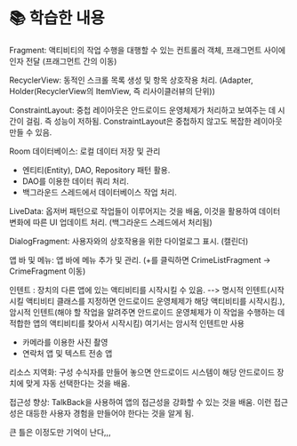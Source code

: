 # 📚 학습한 내용

Fragment: 액티비티의 작업 수행을 대행할 수 있는 컨트롤러 객체, 프래그먼트 사이에 인자 전달 (프래그먼트 간의 이동)

RecyclerView: 동적인 스크롤 목록 생성 및 항목 상호작용 처리. (Adapter, Holder(RecyclerView의 ItemView, 즉 리사이클러뷰의 단위))

ConstraintLayout: 중첩 레이아웃은 안드로이드 운영체제가 처리하고 보여주는 데 시간이 걸림. 즉 성능이 저하됨. ConstraintLayout은 중첩하지 않고도 복잡한 레이아웃 만들 수 있음.

Room 데이터베이스: 로컬 데이터 저장 및 관리
- 엔티티(Entity), DAO, Repository 패턴 활용.
- DAO를 이용한 데이터 쿼리 처리.
- 백그라운드 스레드에서 데이터베이스 작업 처리.

LiveData: 옵저버 패턴으로 작업들이 이루어지는 것을 배움, 이것을 활용하여 데이터 변화에 따른 UI 업데이트 처리. (백그라운드 스레드에서 처리됨) 

DialogFragment: 사용자와의 상호작용을 위한 다이얼로그 표시. (캘린더)

앱 바 및 메뉴: 앱 바에 메뉴 추가 및 관리. (+를 클릭하면 CrimeListFragment -> CrimeFragment 이동)

인텐트 : 장치의 다른 앱에 있는 액티비티를 시작시킬 수 있음. --> 명시적 인텐트(시작시킬 액티비티 클래스를 지정하면 안드로이드 운영체제가 해당 액티비티를 시작시킴.), 암시적 인텐트(해야 할 작업을 알려주면 안드로이드 운영체제가 이 작업을 수행하는 데 적합한 앱의 액티비티를 찾아서 시작시킴)
여기서는 암시적 인텐트만 사용
- 카메라를 이용한 사진 촬영
- 연락처 앱 및 텍스트 전송 앱

리소스 지역화: 구성 수식자를 만들어 놓으면 안드로이드 시스템이 해당 안드로이드 장치에 맞게 자동 선택한다는 것을 배움.

접근성 향상: TalkBack을 사용하여 앱의 접근성을 강화할 수 있는 것을 배움. 이런 접근성은 대등한 사용자 경험을 만들어야 한다는 것을 알게 됨.

큰 틀은 이정도만 기억이 난다,,,
